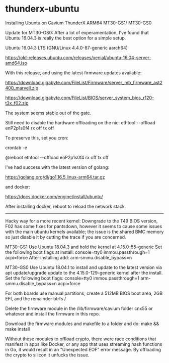 # thunderx-ubuntu
Installing Ubuntu on Cavium ThunderX ARM64 MT30-GS1/ MT30-GS0

Update for MT30-GS0:
After a lot of experamentation, I've found that Ubuntu 16.04.3 is really the best option for a simple setup. 

Ubuntu 16.04.3 LTS (GNU/Linux 4.4.0-87-generic aarch64)

https://old-releases.ubuntu.com/releases/xenial/ubuntu-16.04-server-amd64.iso

With this release, and using the latest firmware updates available:

https://download.gigabyte.com/FileList/Firmware/server_mb_firmware_ast2400_marvell.zip

https://download.gigabyte.com/FileList/BIOS/server_system_bios_r120-t3x_f02.zip

The system seems stable out of the gate. 

Still need to disable the hardware offloading on the nic:
ethtool --offload enP2p1s0f4 rx off  tx off

To preserve this, set you cron:

crontab -e 

@reboot ethtool --offload enP2p1s0f4 rx off  tx off

I've had success with the latest version of golang:

https://golang.org/dl/go1.16.5.linux-arm64.tar.gz

and docker:

https://docs.docker.com/engine/install/ubuntu/

After installing docker, reboot to reload the network stack. 



----------

Hacky way for a more recent kernel:
Downgrade to the T49 BIOS version, F02 has some fixes for pantsdown, however it seems to cause some issues with the main ubuntu kernels available; the issue is the shared BMC memory so just disable it by cutting the trace if you are concerned. 

MT30-GS1
Use Ubuntu 18.04.3 and hold the kernel at 4.15.0-55-generic
Set the following boot flags at install: console=tty0 immou.passthrough=1 acpi=force 
After installing add: arm-smmu.disable_bypass=n

MT30-GS0
Use Ubuntu 18.04.1 to install and update to the latest version via apt update/upgrade update to the 4.15.0-129-generic kernel after the install. 
Set the following boot flags: console=tty0 immou.passthrough=1 arm-smmu.disable_bypass=n acpi=force

For both boards use manual partitions, create a 512MB BIOS boot area, 2GB EFI, and the remainder btrfs /

Delete the firmware module in the /lib/firmware/cavium folder cnx55 or whatever and install the firmware in this repo.

Download the firmware modules and makefile to a folder and do:
make && make install

Without these modules to offload crypto, there were race conditions that manifest in apps like Docker, or any app that uses streaming hash functions in Go, it would result in an "Unexpected EOF" error message. By offloading the crypto to silicon it unfucks the issue. 




